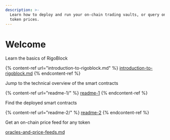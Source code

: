 ```yaml
---
description: >-
  Learn how to deploy and run your on-chain trading vaults, or query on-chain
  token prices.
---
```


# Welcome

Learn the basics of RigoBlock

{% content-ref url="introduction-to-rigoblock.md" %}
[introduction-to-rigoblock.md](introduction-to-rigoblock.md)
{% endcontent-ref %}

Jump to the technical overview of the smart contracts

{% content-ref url="readme-1/" %}
[readme-1](readme-1/)
{% endcontent-ref %}

Find the deployed smart contracts

{% content-ref url="readme-2/" %}
[readme-2](readme-2/)
{% endcontent-ref %}

Get an on-chain price feed for any token

[oracles-and-price-feeds.md](oracles-and-price-feeds.md "mention")
